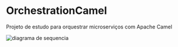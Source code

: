 # OrchestrationCamel
Projeto de estudo para orquestrar microserviços com Apache Camel

![diagrama de sequencia](https://user-images.githubusercontent.com/36764823/116097132-3c24c700-a680-11eb-9c8f-92d6c34e4a57.png)
